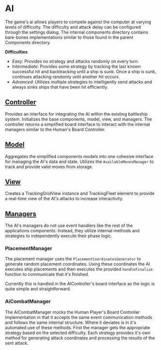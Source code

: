 # AI

The game's ai allows players to compete against the computer at varying levels of difficulty. The
difficulty and attack delay can be configured through the settings dialog. The internal components
directory contains bare-bones implementations similar to those found in the parent Components
directory.

**Difficulties**

- _Easy_: Provides no strategy and attacks randomly on every turn.
- _Intermediate_: Provides some strategy by tracking the last known successful hit and backtracking
  until a ship is sunk. Once a ship is sunk, continues attacking randomly until another hit occurs.
- _Advanced_: Utilizes multiple strategies to intelligently send attacks and always sinks ships that
  have been hit efficiently.

## [Controller](../README.md#controller)

Provides an interface for integrating the AI within the existing battleship system. Initializes the
base components, model, view, and managers. The controller returns a simplified board interface to
interact with the internal managers similar to the Human's Board Controller.

## [Model](../README.md#model)

Aggregates the simplified components models into one cohesive interface for managing the AI's data
and state. Utilizes the `AvailableMovesManager` to track and provide valid moves from storage.

## [View](../README.md#view)

Creates a TrackingGridView instance and TrackingFleet element to provide a real-time view of the
AI's attacks to increase interactivity.

## [Managers](../README.md#managers)

The AI's managers do not use event handlers like the rest of the applications components. Instead,
they utilize internal methods and strategies to independently execute their phase logic.

### PlacementManager

The placement manager uses the `PlacementCoordinatesGenerator` to generate random placement
coordinates. Using these coordinates the AI executes ship placements and then executes the provided
`handleFinalize` function to communicate that it's finished.

Currently this is handled in the AIController's board interface as the logic is quite simple and
straightforward.

### AiCombatManager

The AiCombatManager mocks the Human Player's Board Controller implementation in that it accepts the
same event communication methods and follows the same internal structure. Where it deviates is in
it's automated use of these methods. First the manager gets the appropriate strategy based on the
selected difficulty. Each strategy provides it's own method for generating attack coordinates and
processing the results of the sent attack.
